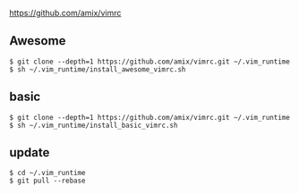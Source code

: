 https://github.com/amix/vimrc


## Awesome
```console
$ git clone --depth=1 https://github.com/amix/vimrc.git ~/.vim_runtime
$ sh ~/.vim_runtime/install_awesome_vimrc.sh
```

## basic
```console
$ git clone --depth=1 https://github.com/amix/vimrc.git ~/.vim_runtime
$ sh ~/.vim_runtime/install_basic_vimrc.sh
```


## update
```console
$ cd ~/.vim_runtime
$ git pull --rebase
```
